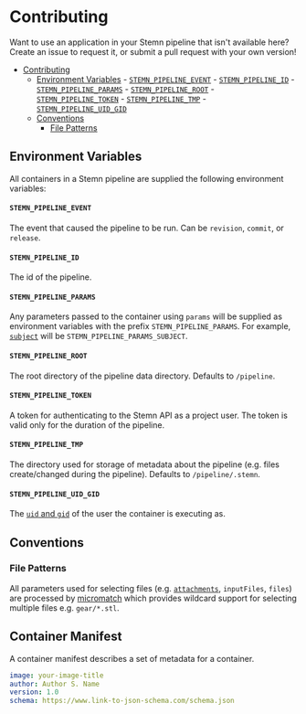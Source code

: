 # Contributing

Want to use an application in your Stemn pipeline that isn't available here? Create an issue to request it, or submit a pull request with your own version!

- [Contributing](#contributing)
    - [Environment Variables](#environment-variables)
            - [`STEMN_PIPELINE_EVENT`](#stemnpipelineevent)
            - [`STEMN_PIPELINE_ID`](#stemnpipelineid)
            - [`STEMN_PIPELINE_PARAMS`](#stemnpipelineparams)
            - [`STEMN_PIPELINE_ROOT`](#stemnpipelineroot)
            - [`STEMN_PIPELINE_TOKEN`](#stemnpipelinetoken)
            - [`STEMN_PIPELINE_TMP`](#stemnpipelinetmp)
            - [`STEMN_PIPELINE_UID_GID`](#stemnpipelineuidgid)
    - [Conventions](#conventions)
        - [File Patterns](#file-patterns)

## Environment Variables

All containers in a Stemn pipeline are supplied the following environment variables:

#### `STEMN_PIPELINE_EVENT`

The event that caused the pipeline to be run. Can be `revision`, `commit`, or `release`.

#### `STEMN_PIPELINE_ID`

The id of the pipeline.

#### `STEMN_PIPELINE_PARAMS`

Any parameters passed to the container using `params` will be supplied as environment variables with the prefix `STEMN_PIPELINE_PARAMS`. For example, [`subject`](email/#subject) will be `STEMN_PIPELINE_PARAMS_SUBJECT`.

#### `STEMN_PIPELINE_ROOT`

The root directory of the pipeline data directory. Defaults to `/pipeline`.

#### `STEMN_PIPELINE_TOKEN`

A token for authenticating to the Stemn API as a project user. The token is valid only for the duration of the pipeline.

#### `STEMN_PIPELINE_TMP`

The directory used for storage of metadata about the pipeline (e.g. files create/changed during the pipeline). Defaults to `/pipeline/.stemn`.

#### `STEMN_PIPELINE_UID_GID`

The [`uid` and `gid`](http://www.linfo.org/uid.html) of the user the container is executing as.

## Conventions

### File Patterns

All parameters used for selecting files (e.g. [`attachments`](email/#attachments), `inputFiles`, `files`) are processed by [micromatch](https://github.com/micromatch/micromatch) which provides wildcard support for selecting multiple files e.g. `gear/*.stl`.

## Container Manifest

A container manifest describes a set of metadata for a container.

```yaml
image: your-image-title
author: Author S. Name
version: 1.0
schema: https://www.link-to-json-schema.com/schema.json
```
